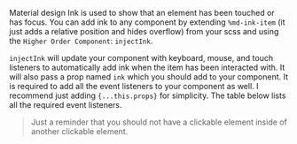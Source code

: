 Material design Ink is used to show that an element has been touched or has focus. You
can add ink to any component by extending `%md-ink-item` (it just adds a relative position
and hides overflow) from your scss and using the `Higher Order Component`: `injectInk`.

`injectInk` will update your component with keyboard, mouse, and touch listeners to automatically
add ink when the item has been interacted with. It will also pass a prop named `ink` which you should
add to your component. It is required to add all the event listeners to your component as well.
I recommend just adding `{...this.props}` for simplicity. The table below lists all the required
event listeners.

> Just a reminder that you should not have a clickable element inside of another clickable element.
